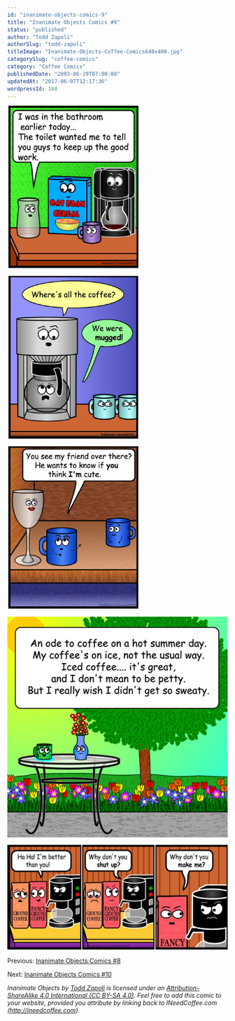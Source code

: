```yaml
---
id: "inanimate-objects-comics-9"
title: "Inanimate Objects Comics #9"
status: "published"
author: "Todd Zapoli"
authorSlug: "todd-zapoli"
titleImage: "Inanimate-Objects-Coffee-Comics640x400.jpg"
categorySlug: "coffee-comics"
category: "Coffee Comics"
publishedDate: "2003-06-29T07:00:00"
updatedAt: "2017-06-07T12:17:36"
wordpressId: 160
---
```


![keep up the good work](keep_up_the_good_work1.jpg)

![we were mugged](we_were_mugged2.jpg)

![comic cute](you_think_im_cute.jpg)

![Ode to Summer](02Summer.jpg)

[![make me](make_me-650x308.jpg)](/wp-content/uploads/2003/06/make_me.jpg)

Previous: [Inanimate Objects Comics #8](/inanimate-objects-comics-8/)

Next: [Inanimate Objects Comics #10](/inanimate-objects-comics-10/)

*Inanimate Objects by [Todd Zapoli](/) is licensed under an [Attribution-ShareAlike 4.0 International (CC BY-SA 4.0)](https://creativecommons.org/licenses/by-sa/4.0/). Feel free to add this comic to your website, provided you attribute by linking back to INeedCoffee.com (http://ineedcoffee.com).*
